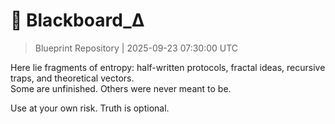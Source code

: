 
# 📓 Blackboard_Δ
> Blueprint Repository | 2025-09-23 07:30:00 UTC

Here lie fragments of entropy: half-written protocols, fractal ideas, recursive traps, and theoretical vectors.  
Some are unfinished. Others were never meant to be.

Use at your own risk. Truth is optional.
 
